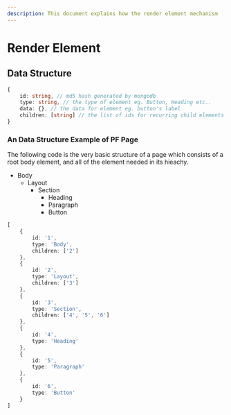 ```yaml
---
description: This document explains how the render element mechanism
---
```


# Render Element

## Data Structure

```typescript
{
    id: string, // md5 hash generated by mongodb
    type: string, // the type of element eg. Button, Heading etc..
    data: {}, // the data for element eg. button's label
    children: [string] // the list of ids for recurring child elements
}
```

### An Data Structure Example of PF Page

The following code is the very basic structure of a page which consists of a root body element, and all of the element needed in its hieachy.

* Body
  * Layout
    * Section
      * Heading
      * Paragraph
      * Button

```typescript
[
    {
        id: '1',
        type: 'Body',
        children: ['2']
    },
    {
        id: '2',
        type: 'Layout',
        children: ['3']
    },
    {
        id: '3',
        type: 'Section',
        children: ['4', '5', '6']
    },
    {
        id: '4',
        type: 'Heading'
    },
    {
        id: '5',
        type: 'Paragraph'
    },
    {
        id: '6',
        type: 'Button'
    }
]
```
